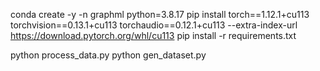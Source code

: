 conda create -y -n graphml python=3.8.17
pip install torch==1.12.1+cu113 torchvision==0.13.1+cu113 torchaudio==0.12.1+cu113 --extra-index-url https://download.pytorch.org/whl/cu113
pip install -r requirements.txt

python process_data.py
python gen_dataset.py
